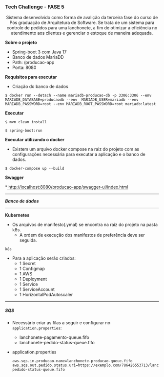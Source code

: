 
### Tech Challenge - FASE 5
<p align="center">
Sistema desenvolvido como forma de avalição da terceira fase do curso de Pós graduação de Arquitetura de Software. Se trata de um sistema para controle de pedidos para uma lanchonete, a fim de otimizar a eficiência no atendimento aos clientes e gerenciar o estoque de maneira adequada.
</p>

**Sobre o projeto**
* Spring-boot 3 com Java 17
* Banco de dados MariaDD
* Path: /producao-app
* Porta: 8080

**Requisitos para executar**


- Criação do banco de dados

```
$ docker run --detach --name mariadb-producao-db -p 3306:3306 --env MARIADB_DATABASE=producaodb --env  MARIADB_USER=mariadb --env MARIADB_PASSWORD=root --env MARIADB_ROOT_PASSWORD=root mariadb:latest
```

**Executar**

```
$ mvn clean install
```

```
$ spring-boot:run
```


**Executar utilizando o docker**

- Existem um arquivo docker compose na raiz do projeto com as configurações necessária para executar a aplicação e o banco de dados.

```
$ docker-compose up --build
```

**Swagger**

*[ http://localhost:8080/producao-app/swagger-ui/index.html]( http://localhost:8080/producao-app/swagger-ui/index.html " http://localhost:8080/producao-app/swagger-ui/index.html")


------------

***Banco de dados***

------------

**Kubernetes**

- Os arquivos de manifesto(.ymal) se encontra na raiz do projeto na pasta k8s.
	- A ordem de execução dos manifestos de preferência deve ser seguida.
```
k8s
```
- Para a aplicação serão criados:
	-	1 Secret 
	-	1 Configmap
 	-	1 AWS 
	-	1 Deployment
	- 	1 Service
	-	1 ServiceAccount
	- 	1 HorizontalPodAutoscaler

------------

##### SQS

- Necessário criar as filas a seguir e configurar no `application.properties`:
	- lanchonete-pagamento-queue.fifo
	- lanchonete-pedido-status-queue.fifo
   
- application.properties
  ```
  aws.sqs.in.producao.name=lanchonete-producao-queue.fifo
  aws.sqs.out.pedido.status.uri=https://exemplo.com/786426553713/lanchonete-pedido-status-queue.fifo
  ```





